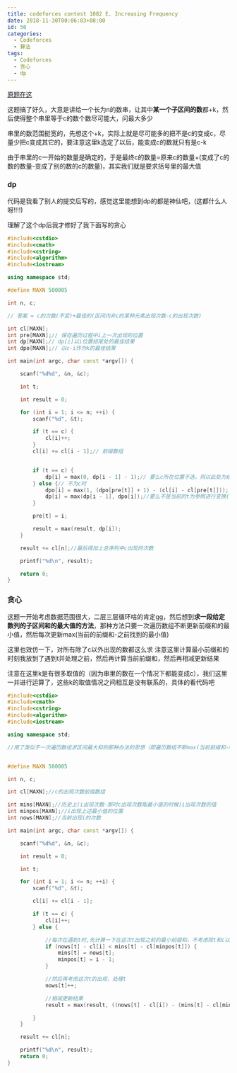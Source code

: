 ```yaml
---
title: codeforces contest 1082 E. Increasing Frequency
date: 2018-11-30T00:06:03+08:00
id: 50
categories: 
  - Codeforces
  - 算法
tags: 
  - Codeforces
  - 贪心
  - dp
---
```


[原题在这](http://codeforces.com/contest/1082/problem/E)

这题搞了好久，大意是讲给一个长为n的数串，让其中**某一个子区间的数**都+k，然后使得整个串里等于c的数个数尽可能大，问最大多少

串里的数范围挺宽的，先想这个+k，实际上就是尽可能多的把不是c的变成c，尽量少把c变成其它的，要注意这里k选定了以后，能变成c的数就只有是c-k

由于串里的c一开始的数量是确定的，于是最终c的数量=原来c的数量+(变成了c的数的数量-变成了别的数的c的数量)，其实我们就是要求括号里的最大值


### dp

代码是我看了别人的提交后写的，感觉这里能想到dp的都是神仙吧，(这都什么人呀!!!!)

理解了这个dp后我才修好了我下面写的贪心

```cpp
#include<cstdio>
#include<cmath>
#include<cstring>
#include<algorithm>
#include<iostream>

using namespace std;

#define MAXN 500005

int n, c;

// 答案 = c的次数(不变)+最佳的(区间内非c的某种元素出现次数-c的出现次数)

int cl[MAXN];
int pre[MAXN];// 保存遍历过程中i上一次出现的位置
int dp[MAXN];// dp[i]以i位置结尾处的最佳结果
int dpo[MAXN];// 以c-i作为k的最佳结果

int main(int argc, char const *argv[]) {

	scanf("%d%d", &n, &c);

	int t;

	int result = 0;

	for (int i = 1; i <= n; ++i) {
		scanf("%d", &t);

		if (t == c) {
			cl[i]++;
		}
		cl[i] += cl[i - 1];// 前缀数组


		if (t == c) {
			dp[i] = max(0, dp[i - 1] - 1);// 要么c所在位置不选，则以此处为结尾的最佳差值为0；要么选上,则继承以上一个位置结尾的差值再减去1
		} else {// 不为c时
			dpo[i] = max(1, (dpo[pre[t]] + 1) - (cl[i] - cl[pre[t]])); // 从上次这个t出现的位置（不包括）到这个位置结束这段区间，要么从当前位置重新开始一个区间(1)（肯定比不开始(0)好），要么接上上一段区间，其它情况都不如这两种情况；
			dp[i] = max(dp[i - 1], dpo[i]);//要么不是当前的t为参照进行变换(dp[i-1])，要么是(dpo[i])
		}

		pre[t] = i;

		result = max(result, dp[i]);
	}

	result += cl[n];//最后得加上总序列中c出现的次数

	printf("%d\n", result);

	return 0;
}
```


### 贪心

这题一开始考虑数据范围很大，二层三层循环啥的肯定gg，然后想到**求一段给定数列的子区间和的最大值的方法**，那种方法只要一次遍历数组不断更新前缀和的最小值，然后每次更新max(当前的前缀和-之前找到的最小值)

这里也效仿一下，对所有除了c以外出现的数都这么求
注意这里计算最小前缀和的时刻我放到了遇到t并处理之前，然后再计算当前前缀和，然后再相减更新结果


注意在这里k是有很多取值的（因为串里的数在一个情况下都能变成c），我们这里一并进行运算了，这些k的取值情况之间相互是没有联系的，具体的看代码吧

```cpp
#include<cstdio>
#include<cmath>
#include<cstring>
#include<algorithm>
#include<iostream>

using namespace std;

//用了类似于一次遍历数组求区间最大和的那种办法的思想（即遍历数组不断max(当前前缀和-min(历史上的前缀和))），对除了c以外的那些数都做这种计算


#define MAXN 500005

int n, c;

int cl[MAXN];//c的出现次数前缀数组

int mins[MAXN];//历史上(i出现次数-那时c出现次数取最小值的时候)i出现次数的值
int minpos[MAXN];//i出现上述最小值的位置
int nows[MAXN];//当前出现i的次数

int main(int argc, char const *argv[]) {

	scanf("%d%d", &n, &c);

	int result = 0;

	int t;

	for (int i = 1; i <= n; ++i) {
		scanf("%d", &t);

		cl[i] += cl[i - 1];

		if (t == c) {
			cl[i]++;
		} else {

			//每次在遇到t时,先计算一下在这次t出现之前的最小前缀和，不考虑除t和c以外的其它元素，因为此时k=c-t已经确定，其它数在这种情况下没有影响
			if (nows[t] - cl[i] < mins[t] - cl[minpos[t]]) {
				mins[t] = nows[t];
				minpos[t] = i - 1;
			}

			//然后再考虑这次t的出现，处理t
			nows[t]++;

			//相减更新结果
			result = max(result, ((nows[t] - cl[i]) - (mins[t] - cl[minpos[t]])));

		}
	}

	result += cl[n];

	printf("%d\n", result);
	return 0;
}
```




